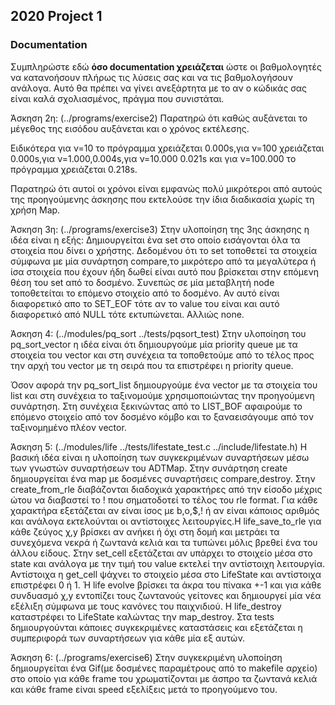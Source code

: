 ## 2020 Project 1

### Documentation

Συμπληρώστε εδώ __όσο documentation χρειάζεται__ ώστε οι βαθμολογητές να
κατανοήσουν πλήρως τις λύσεις σας και να τις βαθμολογήσουν ανάλογα. Αυτό θα
πρέπει να γίνει ανεξάρτητα με το αν ο κώδικάς σας είναι καλά σχολιασμένος,
πράγμα που συνιστάται.


Άσκηση 2η: (../programs/exercise2)
Παρατηρώ ότι καθώς αυξάνεται το μέγεθος της εισόδου αυξάνεται και ο χρόνος εκτέλεσης.

Ειδικότερα για ν=10 το πρόγραμμα χρειάζεται 0.000s,για ν=100 χρειάζεται 0.000s,για ν=1.000,0.004s,για ν=10.000 0.021s και για ν=100.000 το πρόγραμμα χρειάζεται 0.218s.

Παρατηρώ ότι αυτοί οι χρόνοι είναι εμφανώς πολύ μικρότεροι από αυτούς της προηγούμενης άσκησης που εκτελούσε την ίδια διαδικασία χωρίς τη χρήση Map.


Άσκηση 3η: (../programs/exercise3)
Στην υλοποίηση της 3ης άσκησης η ιδέα είναι η εξής:
Δημιουργείται ένα set στο οποίο εισάγονται όλα τα στοιχεία που δίνει ο χρήστης. Δεδομένου ότι το set τοποθετεί τα στοιχεία σύμφωνα με μία συνάρτηση compare,το μικρότερο από τα μεγαλύτερα ή ίσα στοιχεία που έχουν ήδη δωθεί είναι αυτό που βρίσκεται στην επόμενη θέση του set από το δοσμένο. Συνεπώς σε μία μεταβλητή node τοποθετείται το επόμενο στοιχείο από το δοσμένο. Αν αυτό είναι διαφορετικό απο το SET_EOF τότε αν το value του είναι και αυτό διαφορετικό από NULL τότε εκτυπώνεται. Αλλιώς none.

Άσκηση 4: (../modules/pq_sort ../tests/pqsort_test)
Στην υλοποίηση του pq_sort_vector η ιδέα είναι ότι δημιουργούμε μία priority queue με τα στοιχεία του vector και στη συνέχεια τα τοποθετούμε από το τέλος προς την αρχή του vector με τη σειρά που τα επιστρέφει η priority queue.

Όσον αφορά την pq_sort_list δημιουργούμε ένα vector με τα στοιχεία του list και στη συνέχεια το ταξινομούμε χρησιμοποιώντας την προηγούμενη συνάρτηση. Στη συνέχεια ξεκινώντας από το LIST_BOF αφαιρούμε το επόμενο στοιχείο από τον δοσμένο κόμβο και το ξαναεισάγουμε από τον ταξινομημένο πλέον vector.


Άσκηση 5: (../modules/life ../tests/lifestate_test.c ../include/lifestate.h)
Η βασική ιδέα είναι η υλοποίηση των συγκεκριμένων συναρτήσεων μέσω των γνωστών συναρτήσεων του ADTMap.
Στην συνάρτηση create δημιουργείται ένα map με δοσμένες συναρτήσεις compare,destroy. Στην create_from_rle διαβάζονται διαδοχικά χαρακτήρες από την είσοδο μέχρις ώτου να διαβαστεί το ! που σηματοδοτεί το τέλος του rle format. Για κάθε χαρακτήρα εξετάζεται αν είναι ίσος με b,o,$,! ή αν είναι κάποιος αριθμός και ανάλογα εκτελούνται οι αντίστοιχες λειτουργίες.Η life_save_to_rle για κάθε ζεύγος χ,y βρίσκει αν ανήκει ή όχι στη δομή και μετράει τα συνεχόμενα νεκρά ή ζωντανά κελιά και τα τυπώνει μόλις βρεθεί ένα του άλλου είδους. Στην set_cell εξετάζεται αν υπάρχει το στοιχείο μέσα στο state και ανάλογα με την τιμή του value εκτελεί την αντίστοιχη λειτουργία. Αντίστοιχα η get_cell ψάχνει το στοιχείο μέσα στο LifeState και αντίστοιχα επιστρέφει 0 ή 1. Ή life evolve βρίσκει τα άκρα του πίνακα +-1 και για κάθε συνδυασμό χ,y εντοπίζει τους ζωντανούς γείτονες και δημιουργεί μία νέα εξέλιξη σύμφωνα με τους κανόνες του παιχνιδιού. Η life_destroy καταστρέφει το LifeState καλώντας την map_destroy. Στα tests δημιουργούνται κάποιες συγκεκριμένες καταστάσεις και εξετάζεται η συμπεριφορά των συναρτήσεων για κάθε μία εξ αυτών.


Άσκηση 6: (../programs/exercise6)
Στην συγκεκριμένη υλοποίηση δημιουργείται ένα Gif(με δοσμένες παραμέτρους από το makefile αρχείο) στο οποίο για κάθε frame του χρωματίζονται με άσπρο τα ζωντανά κελιά και κάθε frame είναι speed εξελίξεις μετά το προηγούμενο του.
